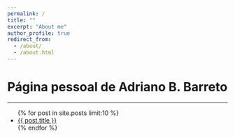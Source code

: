 ```yaml
---
permalink: /
title: ""
excerpt: "About me"
author_profile: true
redirect_from: 
  - /about/
  - /about.html
---
```


Página pessoal de Adriano B. Barreto
====================================
******

<ul>
   {% for post in site.posts limit:10 %}
       <li><a href="{{ BASE_PATH }}{{ post.url }}">{{ post.title }}</a></li>
   {% endfor %}
</ul>